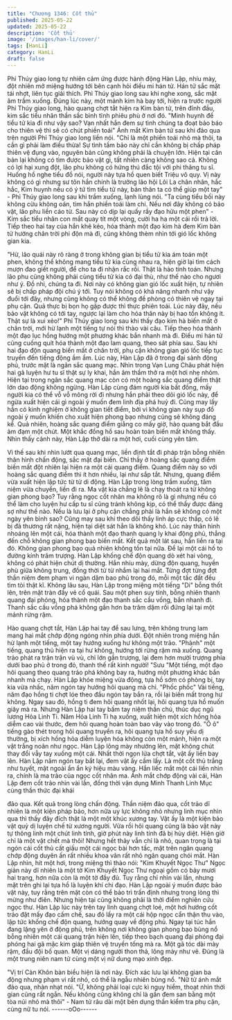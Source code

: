 ```yaml
---
title: "Chương 1346: Cốt thủ"
published: 2025-05-22
updated: 2025-05-22
description: 'Cốt thủ'
image: '/images/han-li/cover/'
tags: [HanLi]
category: HanLi
draft: false
---
```


Phỉ Thúy giao long tự nhiên cảm ứng được hành động Hàn Lập,
nhíu mày, đột nhiên mở miệng hướng tới bên cạnh hỏi điếu mi
hán tử. Hán tử sắc mặt tái nhợt, liên tục giải thích. Phỉ Thúy giao
long sau khi nghe xong, sắc mặt âm trầm xuống.
Đúng lúc này, một mảnh kim hà bay tới, hiện ra trước người Phỉ
Thúy giao long, hào quang chợt tắt hiện ra Kim bàn tử, trên đỉnh
đầu, kim sắc tiểu nhân thần sắc bình tĩnh phiêu phù ở nơi đó.
"Minh huynh để tiểu tử kia đi như vậy sao? Vạn nhất hắn đem sự
tình chúng ta đoạt bảo báo cho thiên vệ thì sẽ có chút phiền toái" Ánh mắt Kim bàn tử sau khi đảo qua trên người Phỉ Thúy giao
long liền nói.
"Chỉ là một phiền toái nhỏ mà thôi, ta cần gì phải làm điều thừa!
Sự tình tầm bảo này chỉ cần không bị chấp pháp thiên vệ đụng
vào, nguyên bản cũng không phải là chuyện lớn. Hiện tại căn bản
lại không có tìm được bảo vật gì, tất nhiên càng không sao cả.
Không có lợi hại xung đột, lão phu không có hứng thú đắc tội với
phi thăng tu sĩ. Huống hồ nghe tiểu đồ nói, người này tựa hồ quen
biết Triệu vô quy. Vị này không có gì nhưng sư tôn hắn chính là
trưởng lão hội Lôi La chân nhân, hắc hắc, Kim huynh nếu có ý tứ
tìm tiểu tử này, bản thân ta có thể giúp một tay" - Phỉ Thúy giao
long sau khi trầm xuống, lạnh lùng nói.
"Ta cùng tiểu bối này không cừu không oán, tìm hắn phiền toái
làm chi. Nếu nơi đây không có bảo vật, lão phu liền cáo từ. Sau
này có dịp lại quấy rầy đạo hữu một phen" - Kim sắc tiểu nhân
con mắt quay tít một vòng, cười ha ha một cái rồi trả lời.
Tiếp theo hai tay của hắn khẽ kéo, hóa thành một đạo kim hà đem
Kim bàn tử hướng chân trời phi độn mà đi, cũng không thèm nhìn
tới gió lốc không gian kia.

"Hừ, lão quái này rõ ràng ở trong không gian bị tiểu tử kia ám toán
một phen, không thể không mang tiểu tử kia cùng nhau ra, hiện
giờ lại tìm cách mượn đao giết người, để cho ta đi nhận rắc rối.
Thật là hảo tính toán. Nhưng lão phu cũng không phải cùng tiểu
tử kia có đại thù, như thế nào cho ngươi như ý. Đồ nhi, chúng ta
đi. Nơi này có không gian gió lốc xuất hiện, tự nhiên sẽ bị chấp
pháp đội chú ý tới. Tuy nói không có khả năng nhanh như vậy
đuổi tới đây, nhưng cũng không có thể không đề phòng có thiên
vệ ngay tại phụ cận. Quả thực bị bọn họ gặp được thì thực phiên
toái. Lúc này đây, nếu bảo vật không có tới tay, ngược lại làm cho
hóa thân này bị hao tổn không ít. Thật sự là xui xẻo!" Phỉ Thúy
giao long sau khi thấy đạo kim hà biến mất ở chân trời, mới hừ
lạnh một tiếng tự nói thì thào vài câu. Tiếp theo hóa thành một
đạo lục hồng hướng một phương khác bắn nhanh mà đi. Điếu mi
hán tử cũng cuống quít hóa thành một đạo lam quang, theo sát
phía sau.
Sau khi hai đạo độn quang biến mất ở chân trời, phụ cận không
gian gió lốc tiếp tục truyền đến tiếng động ầm ầm. Lúc này, Hàn
Lập đã ở trong đại sảnh động phủ, trước mặt là ngân sắc quang
mạc.
Nhìn trong Vạn Lung Châu phát hiện hai gã luyện hư tu sĩ thật sự
ly khai, hắn âm thầm thở ra một hơi nhẹ nhỏm. Hiện tại trong
ngân sắc quang mạc còn có một hoàng sắc quang điểm thật lớn
dao động không ngừng.
Hàn Lập cùng đám người kia bất đồng, mấy người kia có thể vỗ
vỗ mông rời đi nhưng hắn phải theo dõi gió lốc này, để ngừa xuất
hiện cái gì ngoài ý muốn đem linh địa phá huỷ đi.
Cũng may lấy hắn có kinh nghiệm ở không gian tiết điểm, bởi vì
không gian này sụp đổ ngoài ý muốn khiến cho xuất hiện phong
bạo nhưng cũng sẽ không đáng kể.
Quả nhiên, hoàng sắc quang điểm giằng co mấy giờ, hào quang
bắt đầu ảm đạm một chút. Một khắc đồng hồ sau hoàn toàn biến
mất không thấy. Nhìn thấy cảnh này, Hàn Lập thở dài ra một hơi,
cuối cùng yên tâm.

Vì thế sau khi nhìn lướt qua quang mạc, liền định tắt đi pháp trận
bỗng nhiên thân hình chấn động, sắc mặt đại biến. Chỉ thấy ở
hoàng sắc quang điểm biến mất đột nhiên lại hiện ra một cái
quang điểm.
Quang điểm này so với hoàng sắc quang điểm thì ít hơn nhiều, lại
như sắp tắt. Nhưng, quang điểm vừa xuất hiện lập tức từ từ di
động.
Hàn Lập trong lòng trầm xuống, tâm niệm vừa chuyển, liền đi ra.
Ma vật kia chẳng lẽ là chạy thoát ra từ không gian phong bạo?
Tuy rằng ngọc cốt nhân ma không rõ là gì nhưng nếu có thể làm
cho luyện hư cấp tu sĩ cũng tránh không kịp, có thể thấy được
đáng sợ như thế nào. Nếu là lưu lại ở phụ cận chẳng phải là hắn
sẽ không có một ngày yên bình sao?
Cũng may sau khi theo dõi thấy linh áp cực thấp, có lẽ bị đả
thương rất nặng, hiện tại diệt sát hẳn là không khó.
Lúc này thân hình nhoáng lên một cái, hóa thành một đạo thanh
quang ly khai động phủ, thẳng đến chỗ không gian phong bạo
biến mất. Kết quả một lát sau, hắn liền ra tại đó. Không gian
phong bạo quả nhiên không tồn tại nữa. Để lại một cái hố to
đường kính trăm trượng. Hàn Lập khống chế độn quang dò xét
hai vòng, không có phát hiện chút dị thường. Hắn nhíu mày, dừng
độn quang, huyền phù giữa không trung, đồng thời từ từ nhắm lại
hai mắt.
Từng đợt từng đợt thần niệm đem phạm vi ngàn dặm bao phủ
trong đó, mỗi một tấc đất đều tìm tòi thật kĩ.
Không lâu sau, Hàn Lập trong miệng một tiếng "Di" bỗng thốt lên,
trên mặt tràn đầy vẻ cổ quái.
Sau một phen suy tính, bỗng nhiên thanh quang đại phóng, hóa
thành một đạo thanh sắc cầu vồng, bắn nhanh đi. Thanh sắc cầu
vồng phá không gần hơn ba trăm dặm rồi đứng lại tại một mảnh
rừng rậm.

Hào quang chợt tắt, Hàn Lập hai tay để sau lưng, trên không
trung lam mang hai mắt chớp động ngóng nhìn phía dưới. Đột
nhiên trong miệng hắn hừ lạnh một tiếng, một tay hướng xuống
hư không một trảo. "Phành" một tiếng, quang thủ hiện ra tại hư
không, hướng tới rừng rậm mà xuống.
Quang trảo phát ra trận trận vù vù, chỉ lớn gần trượng, lại đem
hơn mười trượng phía dưới bao phủ ở trong đó, thanh thế rất
kinh người! "Sưu "Một tiếng, một đạo hôi quang theo quang trảo
phá không bay ra, hướng một phương khác bắn nhanh mà chạy.
Hàn Lập khóe miệng vừa động, tựa hồ sớm có phòng bị, tay kia
vừa nhấc, năm ngón tay hướng hôi quang mà chỉ. "Phốc phốc"
Vài tiếng, năm đạo hồng ti chợt lóe theo đầu ngón tay bắn ra, rồi
lại biến mất trong hư không. Ngay sau đó, hồng ti đem hôi quang
nhốt lại, hôi quang tựa hồ muốn giãy mà ra. Nhưng Hàn Lập hai
tay bấm tay niệm thần chú, thúc dục ngũ lương Hỏa Linh Ti.
Năm Hỏa Linh Ti hạ xuống, xuất hiện một xích hồng hỏa diễm cao
vài thước, đem hôi quang hoàn toàn bao vây vào trong đó.
"Ô ô" tiếng gào thét trong hôi quang truyền ra, hôi quang tựa hồ
suy yếu dị thường, bị xích hồng hỏa diễm luyện hóa không còn
một mảnh, hiện ra một vật trắng noãn như ngọc.
Hàn Lập lông mày nhướng lên, mặt không chút thay đổi vẫy tay
xuống một cái.
Nhất thời ngọn lửa chợt tắt, vật ấy liền bay lên.
Hàn Lập năm ngón tay bắt lại, đem vật ấy cầm lấy.
Là một cốt thủ trắng như tuyết, mặt ngoài ẩn ẩn ký hiệu màu
vàng.
Hắn liếc mắt một cái liền nhìn ra, chính là ma trảo của ngọc cốt
nhân ma.
Ánh mắt chớp động vài cái, Hàn Lập đem cốt trảo nhìn vài lần,
đồng thời vận dụng Minh Thanh Linh Mục cùng thần thức đại khái

đảo qua. Kết quả trong lòng chấn động.
Thần niệm đảo qua, cốt trảo dĩ nhiên là một kiện pháp bảo, hơn
nữa uy lực không nhỏ nhưng linh mục nhìn qua thì thấy đây đích
thật là một một khúc xương tay. Vật ấy là một kiện bảo vật quỷ dị
luyện chế từ xương người.
Vừa rồi hôi quang cũng là bảo vật này tự thông linh một chút linh
tính, giờ phút này linh tính đã bị hủy diệt. Hiện giờ chỉ là một vật
chết mà thôi!
Nhưng hết thảy vẫn chỉ là nhỏ, quan trọng là tại ngón cái cốt thủ
cất giấu một cái ngọc bài hơn tấc, mặt trên ngân quang chớp
động duyên ấn rất nhiều khoa văn rất nhỏ ngân quang chói mắt.
Hàn Lập nhìn, hít một hơi, trong miệng thì thào nói: "Kim Khuyết
Ngọc Thư" Ngọc giản này dĩ nhiên là một tờ Kim Khuyết Ngọc
Thư ngoại gồm có bảy mươi hai trang, hơn nữa còn là một tờ đầy
đủ. Tuy rằng chỉ nhìn vài lần, nhưng mặt trên ghi lại tựa hồ là
luyện khí chi đạo.
Hàn Lập ngoài ý muốn được bảo vật này, tuy rằng trên mặt còn
có thể bảo trì trấn định nhưng trong lòng thì mừng như điên.
Nhưng hiện tại cũng không phải là thời điểm nghiên cứu ngọc
thư.
Hàn Lập lúc này trên tay linh quang chợt loé, một hơi hướng cốt
trảo đặt mấy đạo cấm chế, sau đó lấy ra một cái hộp ngọc cẩn
thận thu vào, lập tức khống chế độn quang, hướng quay về động
phủ.
Ngay tại túc hắn đang lặng yên ở động phủ, trên không nơi không
gian phong bạo bùng nổ bỗng nhiên một cái quang trận hiện lên,
tiếp theo bạch quang đại phóng đại phóng hai gã mặc kim giáp
thiên vệ truyền tống mà ra.
Một gã tóc dài mày rậm, đầu đội bố quan. Một vị dáng người thon
thả, lông mày như vẽ.
Đúng là một trung niên nam tử cùng một vị nữ dung mạo xinh
đẹp.

"Vị trí Càn Khôn bàn biểu hiện là nơi này. Đích xác lưu lại không
gian ba động nhưng phạm vi rất nhỏ, có thể là ngẫu nhiên bùng
nổ. "Nữ tử ánh mắt đảo qua, nhàn nhạt nói.
"Ừ, không phải loại cực kì nguy hiểm, thoạt nhìn thời gian cũng rất
ngắn. Nếu không cũng không chỉ là gần đem san bằng một tòa
núi nhỏ mà thôi" - Nam tử râu dài một bên dụng thần kiểm tra phụ
cận, cùng nữ tu nói.
------oOo------
